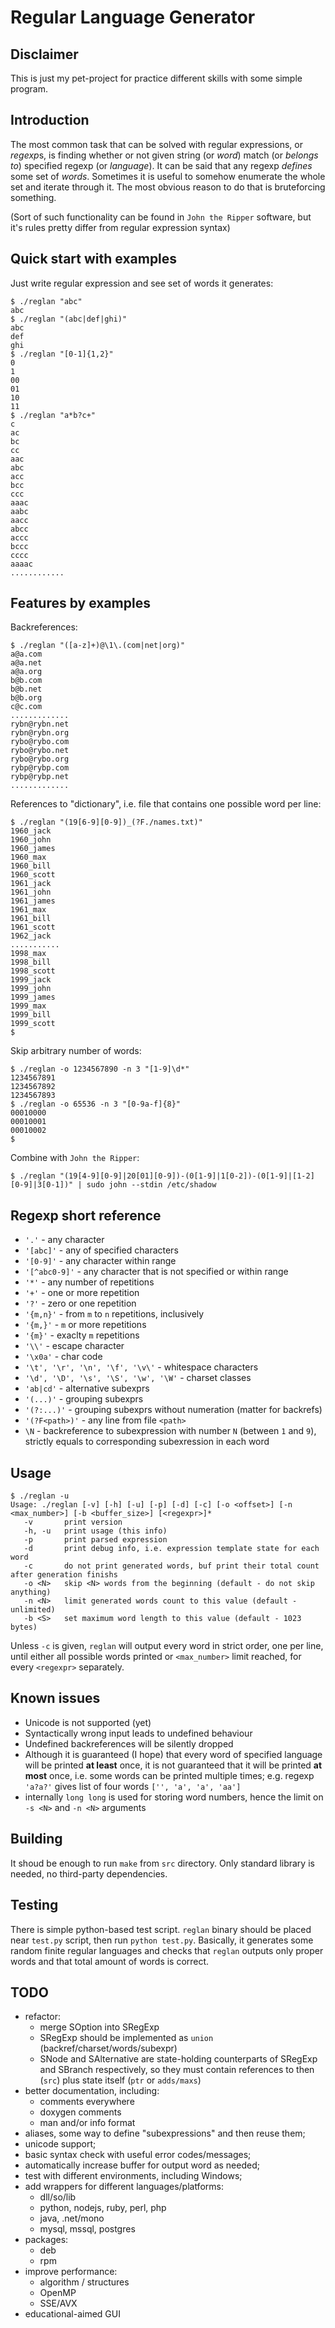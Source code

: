 Regular Language Generator
==========================

Disclaimer
----------

This is just my pet-project for practice different skills with some 
simple program.


Introduction
------------

The most common task that can be solved with regular expressions, or 
*regexp*s, is finding whether or not given string (or *word*) match (or 
*belongs to*) specified regexp (or *language*). It can be said that any 
regexp *defines* some set of *words*. Sometimes it is useful to somehow 
enumerate the whole set and iterate through it. The most obvious reason 
to do that is bruteforcing something. 

(Sort of such functionality can be found in `John the Ripper` software, 
but it's rules pretty differ from regular expression syntax)


Quick start with examples
-------------------------

Just write regular expression and see set of words it generates:


    $ ./reglan "abc"
    abc
    $ ./reglan "(abc|def|ghi)"
    abc
    def
    ghi
    $ ./reglan "[0-1]{1,2}"
    0
    1
    00
    01
    10
    11
    $ ./reglan "a*b?c+"
    c
    ac
    bc
    cc
    aac
    abc
    acc
    bcc
    ccc
    aaac
    aabc
    aacc
    abcc
    accc
    bccc
    cccc
    aaaac
    ............


Features by examples
--------------------

Backreferences:

    $ ./reglan "([a-z]+)@\1\.(com|net|org)"
    a@a.com
    a@a.net
    a@a.org
    b@b.com
    b@b.net
    b@b.org
    c@c.com
    .............
    rybn@rybn.net
    rybn@rybn.org
    rybo@rybo.com
    rybo@rybo.net
    rybo@rybo.org
    rybp@rybp.com
    rybp@rybp.net
    .............


References to "dictionary", i.e. file that contains one possible word 
per line:

    $ ./reglan "(19[6-9][0-9])_(?F./names.txt)"
    1960_jack
    1960_john
    1960_james
    1960_max
    1960_bill
    1960_scott
    1961_jack
    1961_john
    1961_james
    1961_max
    1961_bill
    1961_scott
    1962_jack
    ...........
    1998_max
    1998_bill
    1998_scott
    1999_jack
    1999_john
    1999_james
    1999_max
    1999_bill
    1999_scott
    $ 


Skip arbitrary number of words:

    $ ./reglan -o 1234567890 -n 3 "[1-9]\d*"
    1234567891
    1234567892
    1234567893
    $ ./reglan -o 65536 -n 3 "[0-9a-f]{8}"
    00010000
    00010001
    00010002
    $ 


Combine with `John the Ripper`:

    $ ./reglan "(19[4-9][0-9]|20[01][0-9])-(0[1-9]|1[0-2])-(0[1-9]|[1-2][0-9]|3[0-1])" | sudo john --stdin /etc/shadow


Regexp short reference
----------------------

  - `'.'` - any character
  - `'[abc]'` - any of specified characters
  - `'[0-9]'` - any character within range
  - `'[^abc0-9]'` - any character that is not specified or within range
  - `'*'` - any number of repetitions
  - `'+'` - one or more repetition
  - `'?'` - zero or one repetition
  - `'{m,n}'` - from `m` to `n` repetitions, inclusively
  - `'{m,}'` - `m` or more repetitions
  - `'{m}'` - exaclty `m` repetitions
  - `'\\'` - escape character
  - `'\x0a'` - char code
  - `'\t', '\r', '\n', '\f', '\v\'` - whitespace characters
  - `'\d', '\D', '\s', '\S', '\w', '\W'` - charset classes
  - `'ab|cd'` - alternative subexprs
  - `'(...)'` - grouping subexprs
  - `'(?:...)'` - grouping subexprs without numeration (matter for 
  backrefs)
  - `'(?F<path>)'` - any line from file `<path>`
  - `\N` - backreference to subexpression with number `N` (between `1` 
  and `9`), strictly equals to corresponding subexression in each word


Usage
-----

    $ ./reglan -u
    Usage: ./reglan [-v] [-h] [-u] [-p] [-d] [-c] [-o <offset>] [-n <max_number>] [-b <buffer_size>] [<regexpr>]*
       -v       print version
       -h, -u   print usage (this info)
       -p       print parsed expression
       -d       print debug info, i.e. expression template state for each word
       -c       do not print generated words, buf print their total count after generation finishs
       -o <N>   skip <N> words from the beginning (default - do not skip anything)
       -n <N>   limit generated words count to this value (default - unlimited)
       -b <S>   set maximum word length to this value (default - 1023 bytes)


Unless `-c` is given, `reglan` will output every word in strict order, 
one per line, until either all possible words printed or `<max_number>` 
limit reached, for every `<regexpr>` separately.


Known issues
------------

  - Unicode is not supported (yet)
  - Syntactically wrong input leads to undefined behaviour
  - Undefined backreferences will be silently dropped
  - Although it is guaranteed (I hope) that every word of specified 
  language will be printed **at least** once, it is not guaranteed that 
  it will be printed **at most** once, i.e. some words can be printed 
  multiple times; e.g. regexp `'a?a?'` gives list of four words 
  `['', 'a', 'a', 'aa']`
  - internally `long long` is used for storing word numbers, hence the 
  limit on `-s <N>` and `-n <N>` arguments


Building
--------

It shoud be enough to run `make` from `src` directory. Only standard 
library is needed, no third-party dependencies.


Testing
-------

There is simple python-based test script. `reglan` binary should be 
placed near `test.py` script, then run `python test.py`.
Basically, it generates some random finite regular languages and checks 
that `reglan` outputs only proper words and that total amount of words 
is correct.


TODO
----


  - refactor:
    + merge SOption into SRegExp
    + SRegExp should be implemented as `union` (backref/charset/words/subexpr)
    + SNode and SAlternative are state-holding counterparts of SRegExp 
    and SBranch respectively, so they must contain references to then 
    (`src`) plus state itself (`ptr` or `adds/maxs`)
  - better documentation, including:
    + comments everywhere
    + doxygen comments
    + man and/or info format
  - aliases, some way to define "subexpressions" and then reuse them;
  - unicode support;
  - basic syntax check with useful error codes/messages;
  - automatically increase buffer for output word as needed;
  - test with different environments, including Windows;
  - add wrappers for different languages/platforms:
    + dll/so/lib
    + python, nodejs, ruby, perl, php
    + java, .net/mono
    + mysql, mssql, postgres
  - packages:
    + deb
    + rpm
  - improve performance:
    + algorithm / structures
    + OpenMP
    + SSE/AVX
  - educational-aimed GUI
